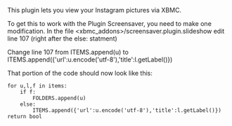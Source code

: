 This plugin lets you view your Instagram pictures via XBMC. 

To get this to work with the Plugin Screensaver, you need to make one modification. 
In the file <xbmc_addons>/screensaver.plugin.slideshow edit line 107 (right after the else: statment)

Change line 107 from ITEMS.append(u) to ITEMS.append({'url':u.encode('utf-8'),'title':l.getLabel()})

That portion of the code should now look like this:

	for u,l,f in items:
		if f:
			FOLDERS.append(u)
		else:
			ITEMS.append({'url':u.encode('utf-8'),'title':l.getLabel()})
	return bool
